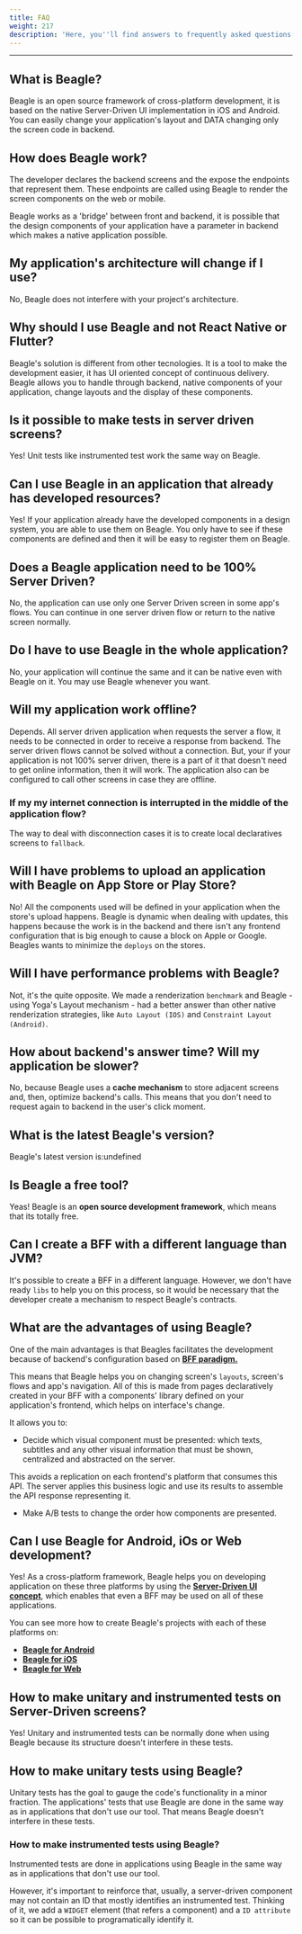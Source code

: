 ```yaml
---
title: FAQ
weight: 217
description: 'Here, you''ll find answers to frequently asked questions about Beagle.'
---
```


---

## What is Beagle?

Beagle is an open source framework of cross-platform development, it is based on the native Server-Driven UI implementation in iOS and Android. You can easily change your application's layout and DATA changing only the screen code in backend.

## How does Beagle work?

The developer declares the backend screens and the expose the endpoints that represent them. These endpoints are called using Beagle to render the screen components on the web or mobile. 

Beagle works as a 'bridge' between front and backend, it is possible that the design components of your application have a parameter in backend which makes a native application possible. 

## My application's architecture will change if I use?

No, Beagle does not interfere with your project's architecture.

## Why should I use Beagle and not React Native or Flutter? 

Beagle's solution is different from other tecnologies. It is a tool to make the development easier, it has UI oriented concept of continuous delivery. Beagle allows you to handle through backend, native components of your application, change layouts and the display of these components. 

## Is it possible to make tests in server driven screens? 

Yes!  Unit tests like  instrumented test work the same way on Beagle. 

## Can I use Beagle in an application that already has developed resources? 

Yes! If your application already have the developed components in a design system, you are able to use them on Beagle. You only have to see if these components are defined and then it will be easy to register them on Beagle. 

## Does a Beagle application need to be 100% Server Driven? 

No, the application can use only one Server Driven screen in some app's flows. You can continue in one server driven flow or return to the native screen normally. 

## Do I have to use Beagle in the whole application? 

No, your application will continue the same and it can be native even with Beagle on it. You may use Beagle whenever you want.

## Will my application work offline? 

Depends. All server driven application when requests the server a flow, it needs to be connected in order to receive a response from backend. The server driven flows cannot be solved without a connection. But, your if your application is not 100% server driven, there is a part of it that doesn't need to get online information, then it will work. The application also can be configured to call other screens in case they are offline. 

### If my my internet connection is interrupted in the middle of the application flow? 

The way to deal with disconnection cases it is to create local declaratives screens to `fallback`. 

## Will I have problems to upload an application with Beagle on App Store or Play Store? 

No! All the components used will be defined in your application when the store's upload happens. Beagle is dynamic when dealing with updates, this happens because the work is in the backend and there isn't any frontend configuration that is big enough to cause a block on Apple or Google. Beagles wants to minimize the `deploys` on the stores.

## Will I have performance problems with Beagle?

Not, it's the quite opposite. We made a renderization `benchmark` and Beagle - using Yoga's Layout mechanism - had a better answer than other native renderization strategies, like `Auto Layout (IOS)` and `Constraint Layout (Android)`.

## How about backend's answer time? Will my application be slower?

No, because Beagle uses a **cache mechanism** to store adjacent screens and, then, optimize backend's calls. This means that you don't need to request again to backend in the user's click moment. 

## What is the latest Beagle's version?

Beagle's latest version is:undefined

## Is Beagle a free tool?

Yeas! Beagle is an **open source development framework**, which means that its totally free.

## **Can I create a BFF with a different language than JVM?**

It's possible to create a BFF in a different language. However, we don't have ready `libs` to help you on this process, so it would be necessary that the developer create a mechanism to respect Beagle's contracts. 

## What are the advantages of using Beagle?

One of the main advantages is that Beagles facilitates the development because of backend's configuration based on [**BFF paradigm.**](/key-concepts#backend-for-frontend)

This means that Beagle helps you on changing screen's `layouts`, screen's flows and app's navigation. All of this is made from pages declaratively created in your BFF with a components' library defined on your application's frontend, which helps on interface's change. 

It allows you to: 

* Decide which visual component must be presented: which texts, subtitles and any other visual information that must be shown, centralized and abstracted on the server. 

This avoids a replication on each frontend's platform that consumes this API. The server applies this business logic and use its results to assemble the API response representing it. 

* Make A/B tests to change the order how components are presented.

## Can I use Beagle for Android, iOs or Web development? 

Yes! As a cross-platform framework, Beagle helps you on developing application on these three platforms by using the [**Server-Driven UI concept**](/key-concepts#server-driven-ui), which enables that even a BFF may be used on all of these applications. 

You can see more how to create Beagle's projects with each of these platforms on: 

* [**Beagle for Android** ](/get-started/creating-a-project-from-scratch/case-android/)
* [**Beagle for iOS**](/get-started/creating-a-project-from-scratch/case-ios/)
* [**Beagle for Web**](/get-started/creating-a-project-from-scratch/case-web)

## How to make unitary and instrumented tests on Server-Driven screens?

Yes! Unitary and instrumented tests can be normally done when using Beagle because its structure doesn't interfere in these tests.

## How to make unitary tests using Beagle?

Unitary tests has the goal to gauge the code's functionality in a minor fraction. The applications' tests that use Beagle are done in the same way as in applications that don't use our tool. That means Beagle doesn't interfere in these tests. 

### How to make instrumented tests using Beagle?

Instrumented tests are done in applications using Beagle  in the same way as in applications that don't use our tool.

However, it's important to reinforce that, usually, a server-driven component may not contain an ID that mostly identifies an instrumented test. Thinking of it, we add a `WIDGET` element \(that refers a component\) and a `ID attribute` so it can be possible to programatically identify it.
